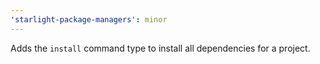 ```yaml
---
'starlight-package-managers': minor
---
```


Adds the `install` command type to install all dependencies for a project.
